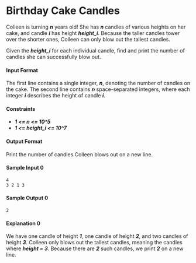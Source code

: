 # Birthday Cake Candles

Colleen is turning __*n*__ years old! She has __*n*__ candles of various heights on her cake, and candle __*i*__ has height __*height_i*__. Because the taller candles tower over the shorter ones, Colleen can only blow out the tallest candles.

Given the __*height_i*__ for each individual candle, find and print the number of candles she can successfully blow out.

#### Input Format
The first line contains a single integer, __*n*__, denoting the number of candles on the cake.
The second line contains __*n*__ space-separated integers, where each integer __*i*__ describes the height of candle __*i*__.

#### Constraints
* __*1 <= n <= 10^5*__
* __*1 <= height_i <= 10^7*__

#### Output Format
Print the number of candles Colleen blows out on a new line.

#### Sample Input 0
```
4
3 2 1 3
```

#### Sample Output 0
```
2
```

#### Explanation 0
We have one candle of height __*1*__, one candle of height __*2*__, and two candles of height __*3*__. Colleen only blows out the tallest candles, meaning the candles where __*height = 3*__. Because there are __*2*__ such candles, we print __*2*__ on a new line.
